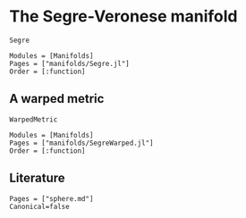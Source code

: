 # The Segre-Veronese manifold

```@docs
Segre
```

```@autodocs
Modules = [Manifolds]
Pages = ["manifolds/Segre.jl"]
Order = [:function]
```

## A warped metric

```@docs
WarpedMetric
```

```@autodocs
Modules = [Manifolds]
Pages = ["manifolds/SegreWarped.jl"]
Order = [:function]
```


## Literature

```@bibliography
Pages = ["sphere.md"]
Canonical=false
```